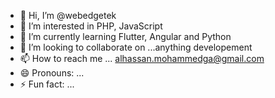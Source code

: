 - 👋 Hi, I’m @webedgetek
- 👀 I’m interested in PHP, JavaScript
- 🌱 I’m currently learning Flutter, Angular and Python
- 💞️ I’m looking to collaborate on ...anything developement
- 📫 How to reach me ... alhassan.mohammedga@gmail.com
- 😄 Pronouns: ...
- ⚡ Fun fact: ...

<!---
webedgetek/webedgetek is a ✨ special ✨ repository because its `README.md` (this file) appears on your GitHub profile.
You can click the Preview link to take a look at your changes.
--->
